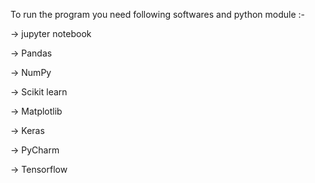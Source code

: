 To run the program you need following softwares and python module :-


→ jupyter notebook


→ Pandas


→ NumPy


→ Scikit learn


→ Matplotlib


→ Keras


→ PyCharm


→ Tensorflow

